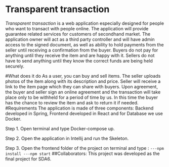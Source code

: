 # Transparent transaction
_Transparent transaction_ is a web application especially designed for people who want to transact with people online. The application will provide guarantee related services for customers of secondhand market. The application owner will act as a third party controller and will have admin access to the signed document, as well as ability to hold payments from the seller until receiving a confirmation from the buyer. 
Buyers do not pay for anything until they receive the item and are happy with it. Sellers do not have to send anything until they know the correct funds are being held securely. 

#What does it do
As a user, you can buy and sell items. The seller uploads photos of the item along with its description and price. Seller will receive a link to the item page which they can share with buyers. Upon agreement, the buyer and seller sign an online agreement and the transaction will take place only to be withheld for a period of time by us. In this time the buyer has the chance to review the item and ask to return it if needed. 
#Requirements
The application is made of three components: Backend developed in Spring, Frontend developed in React and for Database we use Docker. 

Step 1. Open terminal and type Docker-compose up. 

Step 2. Open the application in Intellij and run the Skeleton.  

Step 3. Open the frontend folder of the project on terminal and type : 
``
---npm install
---npm start
``
##Collaborators: 
This project was developed as the final project for SDA6. 
